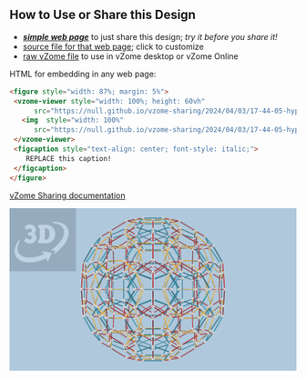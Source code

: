 
## How to Use or Share this Design

 - [***simple web page***](<https://null.github.io/vzome-sharing/2024/04/03/17-44-05-hyperdo/>) to just share this design; *try it before you share it!*
 - [source file for that web page](<https://github.com/null/vzome-sharing/edit/main/2024/04/03/17-44-05-hyperdo/index.md>); click to customize
 - [raw vZome file](<https://raw.githubusercontent.com/null/vzome-sharing/main/2024/04/03/17-44-05-hyperdo/hyperdo.vZome>) to use in vZome desktop or vZome Online
 
 HTML for embedding in any web page:
 ```html
<figure style="width: 87%; margin: 5%">
  <vzome-viewer style="width: 100%; height: 60vh"
       src="https://null.github.io/vzome-sharing/2024/04/03/17-44-05-hyperdo/hyperdo.vZome" >
    <img  style="width: 100%"
       src="https://null.github.io/vzome-sharing/2024/04/03/17-44-05-hyperdo/hyperdo.png" >
  </vzome-viewer>
  <figcaption style="text-align: center; font-style: italic;">
     REPLACE this caption!
  </figcaption>
</figure>
 ```

[vZome Sharing documentation](https://vzome.github.io/vzome/sharing.html#how-it-works)

![Image](<hyperdo.png>)

